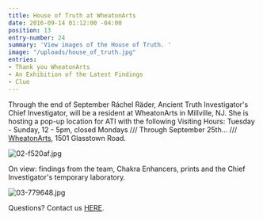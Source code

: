 ```yaml
---
title: House of Truth at WheatonArts
date: 2016-09-14 01:12:00 -04:00
position: 13
entry-number: 24
summary: 'View images of the House of Truth. '
image: "/uploads/house_of_truth.jpg"
entries:
- Thank you WheatonArts
- An Exhibition of the Latest Findings
- Clue
---
```


Through the end of September Ráchel Räder, Ancient Truth Investigator's Chief Investigator, will be a resident at WheatonArts in Millville, NJ. She is hosting a pop-up location for ATI with the following Visiting Hours: Tuesday - Sunday, 12 - 5pm, closed Mondays /// Through September 25th... /// [WheatonArts](http://www.wheatonarts.org/), 1501 Glasstown Road.

![02-f520af.jpg](/uploads/02-f520af.jpg)

On view: findings from the team, Chakra Enhancers, prints and the Chief Investigator's temporary laboratory.

![03-779648.jpg](/uploads/03-779648.jpg)

Questions? Contact us [HERE](https://ancienttruthinvestigators.squarespace.com/r-e-c-o-r-d).
